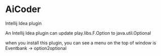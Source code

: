 # AiCoder
Intellij Idea plugin

An Intellij Idea plugin can update play.libs.F.Option to java.util.Optional

when you install this plugin, you can see a menu on the top of window is Eventbank -> option2optional
